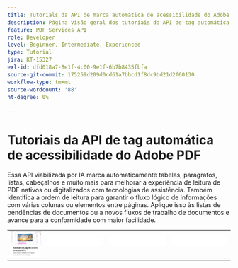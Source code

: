 ```yaml
---
title: Tutorials da API de marca automática de acessibilidade do Adobe PDF
description: Página Visão geral dos tutoriais da API de tag automática de acessibilidade de Adobe
feature: PDF Services API
role: Developer
level: Beginner, Intermediate, Experienced
type: Tutorial
jira: KT-15327
exl-id: dfd018a7-8e1f-4c00-9e1f-6b7b8435fbfa
source-git-commit: 175259d209d0cd61a7bbcd1f8dc9bd21d2f60130
workflow-type: tm+mt
source-wordcount: '88'
ht-degree: 0%

---
```


# Tutoriais da API de tag automática de acessibilidade do Adobe PDF

Essa API viabilizada por IA marca automaticamente tabelas, parágrafos, listas, cabeçalhos e muito mais para melhorar a experiência de leitura de PDF nativos ou digitalizados com tecnologias de assistência. Também identifica a ordem de leitura para garantir o fluxo lógico de informações com várias colunas ou elementos entre páginas. Aplique isso às listas de pendências de documentos ou a novos fluxos de trabalho de documentos e avance para a conformidade com maior facilidade.

<table style="table-layout:fixed">
<tr>
 <td>
   <a href="automatically-add-tags.md">
      <img alt="Marcar documentos automaticamente para fins de acessibilidade" src="assets/auto-tag-accessibility.png" />
  </td>
  <td>
    <img alt="Espaçador" src="../assets/WhiteBanner_Placeholder.png" />
    <div>
    <br>
  </td>
  <td>
    <img alt="Espaçador" src="../assets/WhiteBanner_Placeholder.png" />
    <div>
    <br>
  </td>
  <td>
    <img alt="Espaçador" src="../assets/WhiteBanner_Placeholder.png" />
    <div>
    <br>
  </td>
</tr>
</table>
